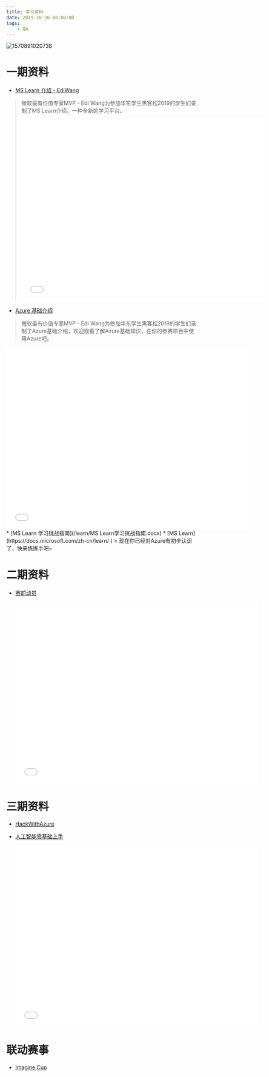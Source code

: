 ```yaml
---
title: 学习资料
date: 2019-10-26 00:00:00
tags:
	- QA
---
```

![1570891020738](/rule/1570891020738.png)

# 一期资料

* [MS Learn 介绍 - EdiWang](https://www.bilibili.com/video/av73104255/)
> 微软最有价值专家MVP - Edi Wang为参加华东学生黑客松2019的学生们录制了MS Learn介绍，一种全新的学习平台。
>
>   <iframe width="640px" height="480px" src="//player.bilibili.com/player.html?aid=73104255&cid=125035492&page=1" scrolling="no" border="0" frameborder="no" framespacing="0" allowfullscreen="true"> </iframe>

* [Azure 基础介绍](https://www.bilibili.com/video/av73104183/)
> 微软最有价值专家MVP - Edi Wang为参加华东学生黑客松2019的学生们录制了Azure基础介绍，欢迎观看了解Azure基础知识，在你的参赛项目中使用Azure吧。
<iframe width="640px" height="480px" src="//player.bilibili.com/player.html?aid=73104183&cid=125035145&page=1" scrolling="no" border="0" frameborder="no" framespacing="0" allowfullscreen="true"> </iframe>
* [MS Learn 学习挑战指南](/learn/MS&#32;Learn学习挑战指南.docx)
* [MS Learn](https://docs.microsoft.com/zh-cn/learn/
)
> 现在你已经对Azure有初步认识了，快来练练手吧~

# 二期资料

* [赛前动员](https://www.bilibili.com/video/av74114633/)

  <iframe width="640px" height="480px" src="//player.bilibili.com/player.html?aid=74114633&cid=126788212&page=1" scrolling="no" border="0" frameborder="no" framespacing="0" allowfullscreen="true"> </iframe>

# 三期资料

* [HackWithAzure](https://github.com/microsoft/hackwithazure)

* [人工智能零基础上手](https://www.bilibili.com/video/av75495976/)

  <iframe width="640px" height="480px" src="//player.bilibili.com/player.html?aid=75495976&cid=129330180&page=1" scrolling="no" border="0" frameborder="no" framespacing="0" allowfullscreen="true"> </iframe>

# 联动赛事

* [Imagine Cup](/learn/ImagineCup报名及组队流程.pdf)

